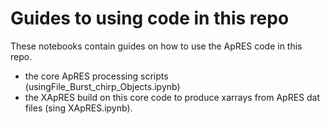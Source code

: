 # Guides to using code in this repo

These notebooks contain guides on how to use the ApRES code in this repo. 

- the core ApRES processing scripts (usingFile_Burst_chirp_Objects.ipynb)
- the XApRES build on this core code to produce xarrays from ApRES dat files (sing XApRES.ipynb). 